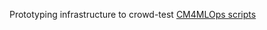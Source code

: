 Prototyping infrastructure to crowd-test [CM4MLOps scripts](https://access.cknowledge.org/playground/?action=scripts)

